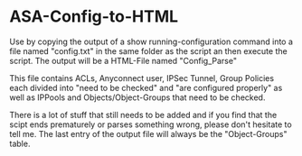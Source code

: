 # ASA-Config-to-HTML

Use by copying the output of a show running-configuration command into a file named "config.txt" in the same folder as the script an then execute the script.
The output will be a HTML-File named "Config_Parse"

This file contains ACLs, Anyconnect user, IPSec Tunnel, Group Policies each divided into "need to be checked" and "are configured properly" as well as IPPools and Objects/Object-Groups that need to be checked.

There is a lot of stuff that still needs to be added and if you find that the scipt ends prematurely or parses something wrong, please don't hesitate to tell me.
The last entry of the output file will always be the "Object-Groups" table.
